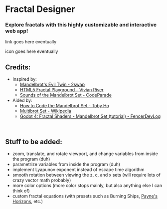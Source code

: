 # Fractal Designer

### Explore fractals with this highly customizable and interactive web app!

link goes here eventually

icon goes here eventually

## Credits:

* Inspired by: 
  * [Mandelbrot's Evil Twin - 2swap](https://www.youtube.com/watch?v=Ed1gsyxxwM0)
  * [HTML5 Fractal Playground - Vivian River](https://vivianriver.github.io/HTML5_Fractal_Playground/)
  * [Sounds of the Mandelbrot Set - CodeParade](https://www.youtube.com/watch?v=GiAj9WW1OfQ)
* Aided by:
  * [How to Code the Mandelbrot Set - Toby Ho](https://www.youtube.com/playlist?list=PLSq9OFrD2Q3DXbBbW4xjjtW6QjAT8J00H)
  * [Multibrot Set - Wikipedia](https://en.wikipedia.org/wiki/Multibrot_set)
  * [Godot 4: Fractal Shaders - Mandelbrot Set (tutorial) - FencerDevLog](https://www.youtube.com/watch?v=ulQMXw5KALo)

<br>

## Stuff to be added:

* zoom, translate, and rotate viewport, and change variables from inside the program (duh)
* parametrize variables from inside the program (duh)
* implement Lyapunov exponent instead of escape time algorithm
* smooth rotation between viewing the z, c, and x sets (will require lots of crazy vector math probably)
* more color options (more color stops mainly, but also anything else I can think of)
* custom fractal equations (with presets such as Burning Ships, [Payne's Horizons](https://www.reddit.com/r/math/s/WsDKkJfor6), etc.)
